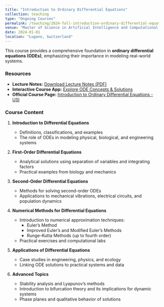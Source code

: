 ```yaml
---
title: "Introduction to Ordinary Differential Equations"
collection: teaching
type: "Ongoing Courses"
permalink: /teaching/2024-fall-introduction-ordinary-differential-equations
venue: "Master of Science in Artificial Intelligence and Computational Science, Lecture, Elective, 1st and 2nd year. Università della Svizzera italiana, Faculty of Informatics"
date: 2024-01-01
location: "Lugano, Switzerland"
---
```


This course provides a comprehensive foundation in **ordinary differential equations (ODEs)**, emphasizing their importance in modeling real-world systems. 

### **Resources**

- **Lecture Notes:** [Download Lecture Notes (PDF)](https://raw.githubusercontent.com/franciscorichter/franciscorichter.github.io/master/_teaching/Notes/ODE/lecture_notes.pdf)
- **Interactive Course App:** [Explore ODE Concepts & Solutions](https://franciscorichter.shinyapps.io/introODE/)
- **Official Course Page:** [Introduction to Ordinary Differential Equations - USI](https://search.usi.ch/courses/35270720/introduction-to-ordinary-differential-equations)

### **Course Content**

1. **Introduction to Differential Equations**  
   - Definitions, classifications, and examples  
   - The role of ODEs in modeling physical, biological, and engineering systems

2. **First-Order Differential Equations**  
   - Analytical solutions using separation of variables and integrating factors  
   - Practical examples from biology and mechanics

3. **Second-Order Differential Equations**  
   - Methods for solving second-order ODEs  
   - Applications to mechanical vibrations, electrical circuits, and population dynamics

4. **Numerical Methods for Differential Equations**  
   - Introduction to numerical approximation techniques:
     - Euler’s Method  
     - Improved Euler’s and Modified Euler’s Methods  
     - Runge-Kutta Methods (up to fourth order)  
   - Practical exercises and computational labs

5. **Applications of Differential Equations**  
   - Case studies in engineering, physics, and ecology  
   - Linking ODE solutions to practical systems and data

6. **Advanced Topics**  
   - Stability analysis and Lyapunov’s methods  
   - Introduction to bifurcation theory and its implications for dynamic systems  
   - Phase planes and qualitative behavior of solutions
